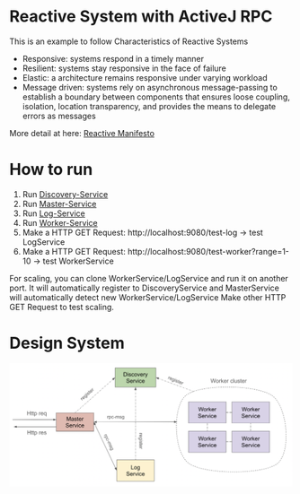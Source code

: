 # Reactive System with ActiveJ RPC

This is an example to follow Characteristics of Reactive Systems

- Responsive: systems respond in a timely manner
- Resilient: systems stay responsive in the face of failure
- Elastic: a architecture remains responsive under varying workload
- Message driven: systems rely on asynchronous message-passing to establish a boundary between components that ensures loose coupling, isolation, location transparency, and provides the means to delegate errors as messages

More detail at here: [Reactive Manifesto](https://docs.aws.amazon.com/whitepapers/latest/reactive-systems-on-aws/characteristics-of-reactive-systems.html)

# How to run

1. Run [Discovery-Service](src/main/java/com/uet/microservices/services/discovery/MyDiscoveryService.java)
2. Run [Master-Service](src/main/java/com/uet/microservices/services/master/MasterService.java)
3. Run [Log-Service](src/main/java/com/uet/microservices/services/log/LogService.java)
4. Run [Worker-Service](src/main/java/com/uet/microservices/services/worker/WorkerService.java)
5. Make a HTTP GET Request: http://localhost:9080/test-log -> test LogService
6. Make a HTTP GET Request: http://localhost:9080/test-worker?range=1-10 -> test WorkerService

For scaling, you can clone WorkerService/LogService and run it on another port. 
It will automatically register to DiscoveryService and MasterService will automatically detect new WorkerService/LogService
Make other HTTP GET Request to test scaling.

# Design System

<img src="design.png" alt="drawing" width="800"/>